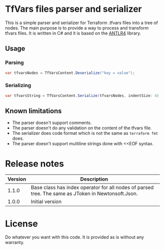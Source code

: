 ﻿# TfVars files parser and serializer

This is a simple parser and serializer for Terraform .tfvars files into a tree of nodes.
The main purpose is to provide a way to process and transform tfvars files.
It is written in C# and it is based on the  [ANTLR4](https://www.antlr.org/) library.

## Usage

### Parsing

```csharp
var tfvarsNodes = TfVarsContent.Deserialize("key = value");
```

### Serializing

```csharp
var tfvarsString = TfVarsContent.Serialize(tfvarsNodes, indentSize: 4);
```

## Known limitations

- The parser doesn't support comments.
- The parser doesn't do any validation on the content of the tfvars file.
- The serializer does code format which is not the same as `terraform fmt` does.
- The parser doesn't support multiline strings done with <<EOF syntax.


# Release notes

| Version | Description                                                                                        |
|---------|----------------------------------------------------------------------------------------------------|
| 1.1.0   | Base class has index operator for all nodes of parsed tree. The same as JToken in Newtonsoft.Json. |
| 1.0.0   | Initial version                                                                                    |

# License

Do whatever you want with this code. It is provided as is without any warranty.
